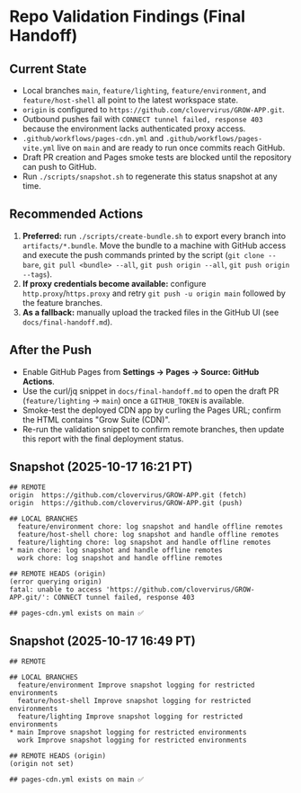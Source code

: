 # Repo Validation Findings (Final Handoff)

## Current State
- Local branches `main`, `feature/lighting`, `feature/environment`, and `feature/host-shell` all
  point to the latest workspace state.
- `origin` is configured to `https://github.com/clovervirus/GROW-APP.git`.
- Outbound pushes fail with `CONNECT tunnel failed, response 403` because the environment lacks
  authenticated proxy access.
- `.github/workflows/pages-cdn.yml` and `.github/workflows/pages-vite.yml` live on `main` and are
  ready to run once commits reach GitHub.
- Draft PR creation and Pages smoke tests are blocked until the repository can push to GitHub.
- Run `./scripts/snapshot.sh` to regenerate this status snapshot at any time.

## Recommended Actions
1. **Preferred:** run `./scripts/create-bundle.sh` to export every branch into `artifacts/*.bundle`.
   Move the bundle to a machine with GitHub access and execute the push commands printed by the
   script (`git clone --bare`, `git pull <bundle> --all`, `git push origin --all`, `git push origin --tags`).
2. **If proxy credentials become available:** configure `http.proxy`/`https.proxy` and retry
   `git push -u origin main` followed by the feature branches.
3. **As a fallback:** manually upload the tracked files in the GitHub UI (see `docs/final-handoff.md`).

## After the Push
- Enable GitHub Pages from **Settings → Pages → Source: GitHub Actions**.
- Use the curl/jq snippet in `docs/final-handoff.md` to open the draft PR
  (`feature/lighting` → `main`) once a `GITHUB_TOKEN` is available.
- Smoke-test the deployed CDN app by curling the Pages URL; confirm the HTML contains
  "Grow Suite (CDN)".
- Re-run the validation snippet to confirm remote branches, then update this report with the final
  deployment status.

## Snapshot (2025-10-17 16:21 PT)
```
## REMOTE
origin  https://github.com/clovervirus/GROW-APP.git (fetch)
origin  https://github.com/clovervirus/GROW-APP.git (push)

## LOCAL BRANCHES
  feature/environment chore: log snapshot and handle offline remotes
  feature/host-shell chore: log snapshot and handle offline remotes
  feature/lighting chore: log snapshot and handle offline remotes
* main chore: log snapshot and handle offline remotes
  work chore: log snapshot and handle offline remotes

## REMOTE HEADS (origin)
(error querying origin)
fatal: unable to access 'https://github.com/clovervirus/GROW-APP.git/': CONNECT tunnel failed, response 403

## pages-cdn.yml exists on main ✅
```

## Snapshot (2025-10-17 16:49 PT)
```
## REMOTE

## LOCAL BRANCHES
  feature/environment Improve snapshot logging for restricted environments
  feature/host-shell Improve snapshot logging for restricted environments
  feature/lighting Improve snapshot logging for restricted environments
* main Improve snapshot logging for restricted environments
  work Improve snapshot logging for restricted environments

## REMOTE HEADS (origin)
(origin not set)

## pages-cdn.yml exists on main ✅
```
